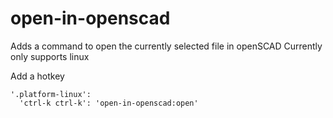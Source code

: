 # open-in-openscad
Adds a command to open the currently selected file in openSCAD
Currently only supports linux

Add a hotkey
```
'.platform-linux':
  'ctrl-k ctrl-k': 'open-in-openscad:open'
```
